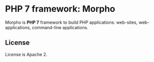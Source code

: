 # PHP 7 framework: Morpho

Morpho is **PHP 7** framework to build PHP applications: web-sites, web-applications, command-line applications.

## License

License is Apache 2.
